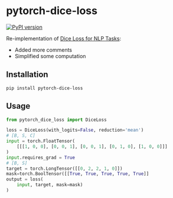 # pytorch-dice-loss
[![PyPI version](https://badge.fury.io/py/pytorch-dice-loss.svg)](https://badge.fury.io/py/pytorch-dice-loss)

Re-implementation of [Dice Loss for NLP Tasks](https://github.com/ShannonAI/dice_loss_for_NLP):

- Added more comments
- Simplified some computation

## Installation
```shell
pip install pytorch-dice-loss
```

## Usage
```python
from pytorch_dice_loss import DiceLoss

loss = DiceLoss(with_logits=False, reduction='mean')
# [B, S, C]
input = torch.FloatTensor(
    [[[1, 0, 0], [0, 0, 1], [0, 0, 1], [0, 1, 0], [1, 0, 0]]]
)
input.requires_grad = True
# [B, S]
target = torch.LongTensor([[0, 2, 2, 1, 0]])
mask=torch.BoolTensor([[True, True, True, True, True]]
output = loss(
    input, target, mask=mask)
)
```